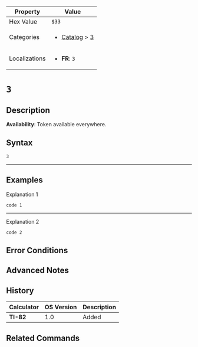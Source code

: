| Property      | Value |
|---------------|-------|
| Hex Value     | `$33`|
| Categories    | <ul><li>[Catalog](<../categories/Catalog.md>) > [3](<../categories/Catalog.md#3>)</li></ul> |
| Localizations | <ul><li><b>FR</b>: `3`</li></ul> |

# `3`

## Description



<b>Availability</b>: Token available everywhere.

## Syntax
`3`

<hr>

## Examples

Explanation 1
```ti-basic
code 1
```
---
Explanation 2
```ti-basic
code 2
```

## Error Conditions


## Advanced Notes


## History
| Calculator | OS Version | Description |
|------------|------------|-------------|
| <b>TI-82</b> | 1.0 | Added

## Related Commands

    